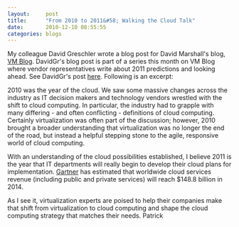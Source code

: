 ```yaml
---
layout:     post
title:      "From 2010 to 2011&#58; Walking the Cloud Talk"
date:       2010-12-10 08:55:55
categories: blogs
---
```

My colleague David Greschler wrote a blog post for David Marshall's blog, [VM Blog](http://vmblog.com/home.aspx). DavidGr's blog post is part of a series this month on VM Blog where vendor representatives write about 2011 predictions and looking ahead. See DavidGr's post [here](http://vmblog.com/archive/2010/12/08/microsoft-from-2010-to-2011-walking-the-cloud-talk.aspx). Following is an excerpt: 

2010 was the year of the cloud. We saw some massive changes across the industry as IT decision makers and technology vendors wrestled with the shift to cloud computing. In particular, the industry had to grapple with many differing - and often conflicting - definitions of cloud computing. Certainly virtualization was often part of the discussion; however, 2010 brought a broader understanding that virtualization was no longer the end of the road, but instead a helpful stepping stone to the agile, responsive world of cloud computing. 

With an understanding of the cloud possibilities established, I believe 2011 is the year that IT departments will really begin to develop their cloud plans for implementation. [Gartner](http://www.gartner.com/it/page.jsp?id=1465614) has estimated that worldwide cloud services revenue (including public and private services) will reach $148.8 billion in 2014. 

As I see it, virtualization experts are poised to help their companies make that shift from virtualization to cloud computing and shape the cloud computing strategy that matches their needs. Patrick
